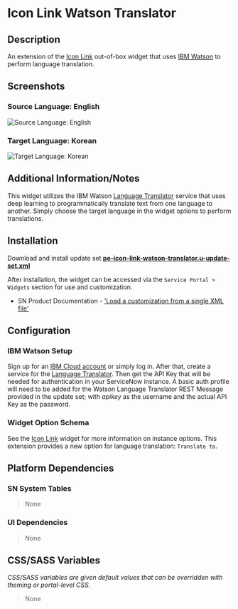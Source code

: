 # Icon Link Watson Translator

## Description

An extension of the [Icon Link](https://docs.servicenow.com/bundle/madrid-servicenow-platform/page/build/service-portal/concept/icon-link-widget.html) out-of-box widget that uses [IBM Watson](https://www.ibm.com/watson) to perform language translation.

## Screenshots

### Source Language: English

![Source Language: English](https://raw.githubusercontent.com/platform-experience/serviceportal-widget-library/master/src/pe-icon-link-watson-translator/images/source-language-english.png)

### Target Language: Korean

![Target Language: Korean](https://raw.githubusercontent.com/platform-experience/serviceportal-widget-library/master/src/pe-icon-link-watson-translator/images/target-language-korean.png)

## Additional Information/Notes

This widget utilizes the IBM Watson [Language Translator](https://www.ibm.com/watson/services/language-translator/) service that uses deep learning to programmatically translate text from one language to another. Simply choose the target language in the widget options to perform translations.

## Installation

Download and install update set **[pe-icon-link-watson-translator.u-update-set.xml](https://github.com/platform-experience/serviceportal-widget-library/blob/master/src/pe-icon-link-watson-translator/pe-icon-link-watson-translator.u-update-set.xml)**

After installation, the widget can be accessed via the `Service Portal > Widgets` section for use and customization.

- SN Product Documentation - ['Load a customization from a single XML file'](https://docs.servicenow.com/bundle/madrid-application-development/page/build/system-update-sets/task/t_SaveAnUpdateSetAsAnXMLFile.html)

## Configuration

### IBM Watson Setup

Sign up for an [IBM Cloud account](https://dataplatform.cloud.ibm.com/registration/stepone) or simply log in. After that, create a service for the [Language Translator](https://www.ibm.com/watson/services/language-translator/). Then get the API Key that will be needed for authentication in your ServiceNow instance. A basic auth profile will need to be added for the Watson Language Translator REST Message provided in the update set; with _apikey_ as the username and the actual API Key as the password.

### Widget Option Schema

See the [Icon Link](https://docs.servicenow.com/bundle/madrid-servicenow-platform/page/build/service-portal/concept/icon-link-widget.html) widget for more information on instance options. This extension provides a new option for language translation: `Translate to`.

## Platform Dependencies

### SN System Tables

> None

### UI Dependencies

> None

## CSS/SASS Variables

_CSS/SASS variables are given default values that can be overridden with theming or portal-level CSS._

> None
